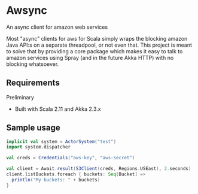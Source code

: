 # Awsync
An async client for amazon web services

Most "async" clients for aws for Scala simply wraps the blocking amazon Java API:s on a separate threadpool, or not even that.
This project is meant to solve that by providing a core package which makes it easy to talk to amazon 
services using Spray (and in the future Akka HTTP) with no blocking whatsoever.

## Requirements
Preliminary
* Built with Scala 2.11 and Akka 2.3.x

## Sample usage

```scala
implicit val system = ActorSystem("test")
import system.dispatcher

val creds = Credentials("aws-key", "aws-secret")

val client = Await.result(S3Client(creds, Regions.USEast), 2.seconds)
client.listBuckets.foreach { buckets: Seq[Bucket] =>
  println("My buckets: " + buckets)
}
```
